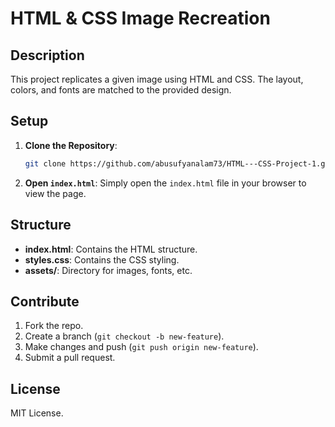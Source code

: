 # HTML & CSS Image Recreation

## Description

This project replicates a given image using HTML and CSS. The layout, colors, and fonts are matched to the provided design.

## Setup

1. **Clone the Repository**:
    ```bash
    git clone https://github.com/abusufyanalam73/HTML---CSS-Project-1.git
    ```

2. **Open `index.html`**: 
    Simply open the `index.html` file in your browser to view the page.

## Structure

- **index.html**: Contains the HTML structure.
- **styles.css**: Contains the CSS styling.
- **assets/**: Directory for images, fonts, etc.

## Contribute

1. Fork the repo.
2. Create a branch (`git checkout -b new-feature`).
3. Make changes and push (`git push origin new-feature`).
4. Submit a pull request.

## License

MIT License.

